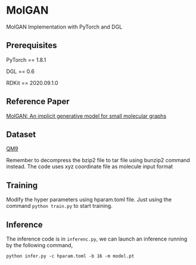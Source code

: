 # MolGAN
MolGAN Implementation with PyTorch and DGL

## Prerequisites
PyTorch == 1.8.1

DGL == 0.6

RDKit == 2020.09.1.0

## Reference Paper
[MolGAN: An implicit generative model for small molecular graphs](https://arxiv.org/pdf/1805.11973.pdf)

## Dataset
[QM9](https://figshare.com/collections/Quantum_chemistry_structures_and_properties_of_134_kilo_molecules/978904)

Remember to decompress the bzip2 file to tar file using bunzip2 command instead. 
The code uses xyz coordinate file as molecule input format

## Training
Modify the hyper parameters using hparam.toml file. Just using the command `python train.py` to start training.

## Inference
The inference code is in `inferenc.py`, we can launch an inference running by the following command,

```python infer.py -c hparam.toml -b 16 -m model.pt```
